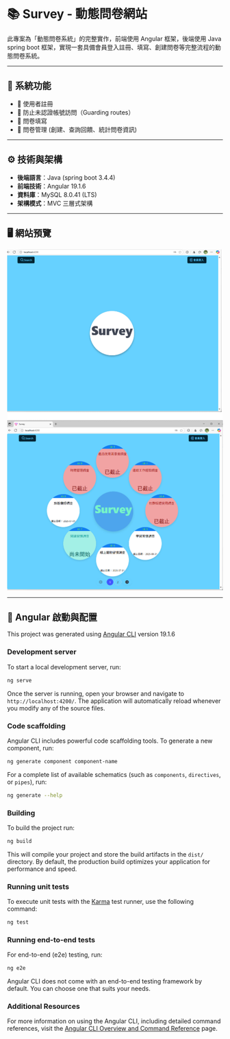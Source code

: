 
# 📚 Survey - 動態問卷網站

此專案為「動態問卷系統」的完整實作，前端使用 Angular 框架，後端使用 Java spring boot 框架，實現一套具備會員登入註冊、填寫、創建問卷等完整流程的動態問卷系統。

---

## 📌 系統功能

- 📱 使用者註冊
- 🔐 防止未認證帳號訪問（Guarding routes）
- 📘 問卷填寫
- 📗 問卷管理 (創建、查詢回饋、統計問卷資訊)

---

## ⚙️ 技術與架構

- **後端語言**：Java (spring boot 3.4.4)
- **前端技術**：Angular 19.1.6
- **資料庫**：MySQL 8.0.41 (LTS)
- **架構模式**：MVC 三層式架構

---

## 🖥️ 網站預覽

![首頁](readme-images/home-1.png)
![問卷展開](readme-images/home-2.png)

---

## 🔧 Angular 啟動與配置

This project was generated using [Angular CLI](https://github.com/angular/angular-cli) version 19.1.6

### Development server

To start a local development server, run:

```bash
ng serve
```

Once the server is running, open your browser and navigate to `http://localhost:4200/`. The application will automatically reload whenever you modify any of the source files.

### Code scaffolding

Angular CLI includes powerful code scaffolding tools. To generate a new component, run:

```bash
ng generate component component-name
```

For a complete list of available schematics (such as `components`, `directives`, or `pipes`), run:

```bash
ng generate --help
```

### Building

To build the project run:

```bash
ng build
```

This will compile your project and store the build artifacts in the `dist/` directory. By default, the production build optimizes your application for performance and speed.

### Running unit tests

To execute unit tests with the [Karma](https://karma-runner.github.io) test runner, use the following command:

```bash
ng test
```

### Running end-to-end tests

For end-to-end (e2e) testing, run:

```bash
ng e2e
```

Angular CLI does not come with an end-to-end testing framework by default. You can choose one that suits your needs.

### Additional Resources

For more information on using the Angular CLI, including detailed command references, visit the [Angular CLI Overview and Command Reference](https://angular.dev/tools/cli) page.




